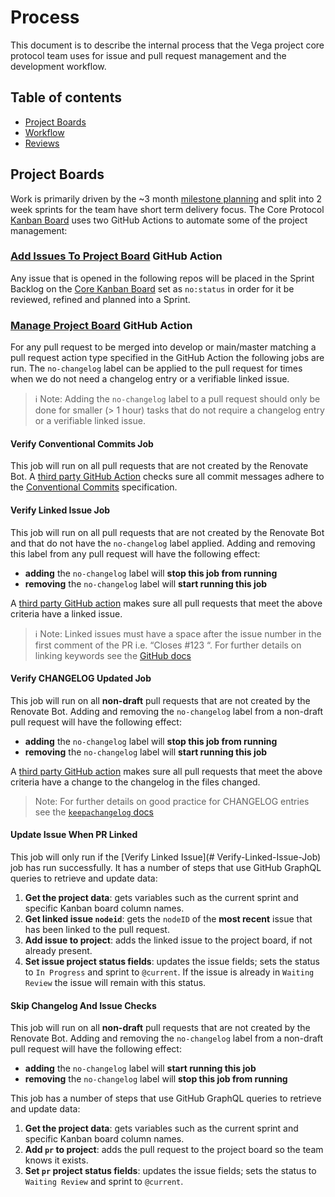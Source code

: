 # Process

This document is to describe the internal process that the Vega project core protocol team uses for issue and pull request management and the development workflow.

## Table of contents
 * [Project Boards](#project-boards)
 * [Workflow](#workflow)
 * [Reviews](#reviews)

## Project Boards

Work is primarily driven by the ~3 month [milestone planning](https://github.com/vegaprotocol/specs-internal/tree/master/milestones) and split into 2 week sprints for the team have short term delivery focus. The Core Protocol [Kanban Board](https://github.com/vegaprotocol/vega/projects?type=beta) uses two GitHub Actions to automate some of the project management:

### [Add Issues To Project Board](https://github.com/vegaprotocol/vega/tree/develop/.github/workflows/add_issue_to_project.yml) GitHub Action

Any issue that is opened in the following repos will be placed in the Sprint Backlog on the [Core Kanban Board](https://github.com/orgs/vegaprotocol/projects/106/views/27) set as `no:status` in order for it be reviewed, refined and planned into a Sprint.

### [Manage Project Board](https://github.com/vegaprotocol/vega/tree/develop/.github/workflows/project_manage.yml) GitHub Action

For any pull request to be merged into develop or main/master matching a pull request action type specified in the GitHub Action the following jobs are run. The `no-changelog` label can be applied to the pull request for times when we do not need a changelog entry or a verifiable linked issue.

> ℹ️ Note: Adding the `no-changelog` label to a pull request should only be done for smaller (> 1 hour) tasks that do not require a changelog entry or a verifiable linked issue.

#### Verify Conventional Commits Job

This job will run on all pull requests that are not created by the Renovate Bot. A [third party GitHub Action](https://commitsar.aevea.ee/usage/github/) checks sure all commit messages adhere to the [Conventional Commits](https://www.conventionalcommits.org/en/v1.0.0-beta.2/) specification.

#### Verify Linked Issue Job

This job will run on all pull requests that are not created by the Renovate Bot and that do not have the `no-changelog` label applied. Adding and removing this label from any pull request will have the following effect:

* **adding** the `no-changelog` label will **stop this job from running**
* **removing** the `no-changelog` label will **start running this job**

A [third party GitHub action](https://github.com/hattan/verify-linked-issue-action) makes sure all pull requests that meet the above criteria have a linked issue.

> ℹ️ Note: Linked issues must have a space after the issue number in the first comment of the PR i.e. “Closes #123 “. For further details on linking keywords see the [GitHub docs](https://docs.github.com/en/issues/tracking-your-work-with-issues/linking-a-pull-request-to-an-issue#linking-a-pull-request-to-an-issue-using-a-keyword)

#### Verify CHANGELOG Updated Job

This job will run on all **non-draft** pull requests that are not created by the Renovate Bot. Adding and removing the `no-changelog` label from a non-draft pull request will have the following effect:

* **adding** the `no-changelog` label will **stop this job from running**
* **removing** the `no-changelog` label will **start running this job**

A [third party GitHub action](https://github.com/Zomzog/changelog-checker) makes sure all pull requests that meet the above criteria have a change to the changelog in the files changed.

> Note: For further details on good practice for CHANGELOG entries see the [`keepachangelog` docs](https://keepachangelog.com/en/1.0.0/)

#### Update Issue When PR Linked

This job will only run if the [Verify Linked Issue](# Verify-Linked-Issue-Job) job has run successfully. It has a number of steps that use GitHub GraphQL queries to retrieve and update data:

1. **Get the project data**: gets variables such as the current sprint and specific Kanban board column names.
1. **Get linked issue `nodeid`**: gets the `nodeID` of the **most recent** issue that has been linked to the pull request.
1. **Add issue to project**: adds the linked issue to the project board, if not already present.
1. **Set issue project status fields**: updates the issue fields; sets the status to `In Progress` and sprint to `@current`. If the issue is already in `Waiting Review` the issue will remain with this status.

#### Skip Changelog And Issue Checks

This job will run on all **non-draft** pull requests that are not created by the Renovate Bot. Adding and removing the `no-changelog` label from a non-draft pull request will have the following effect:

* **adding** the `no-changelog` label will **start running this job**
* **removing** the `no-changelog` label will **stop this job from running**

This job has a number of steps that use GitHub GraphQL queries to retrieve and update data:

1. **Get the project data**: gets variables such as the current sprint and specific Kanban board column names.
1. **Add `pr` to project**: adds the pull request to the project board so the team knows it exists.
1. **Set `pr` project status fields**: updates the issue fields; sets the status to `Waiting Review` and sprint to `@current`.












